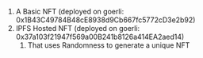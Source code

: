 1. A Basic NFT (deployed on goerli: 0x1B43C49784B48cE8938d9Cb667fc5772cD3e2b92)
2. IPFS Hosted NFT (deployed on goerli: 0x37a103f21947f569a00B241b8126a414EA2aed14)
   1. That uses Randomness to generate a unique NFT

